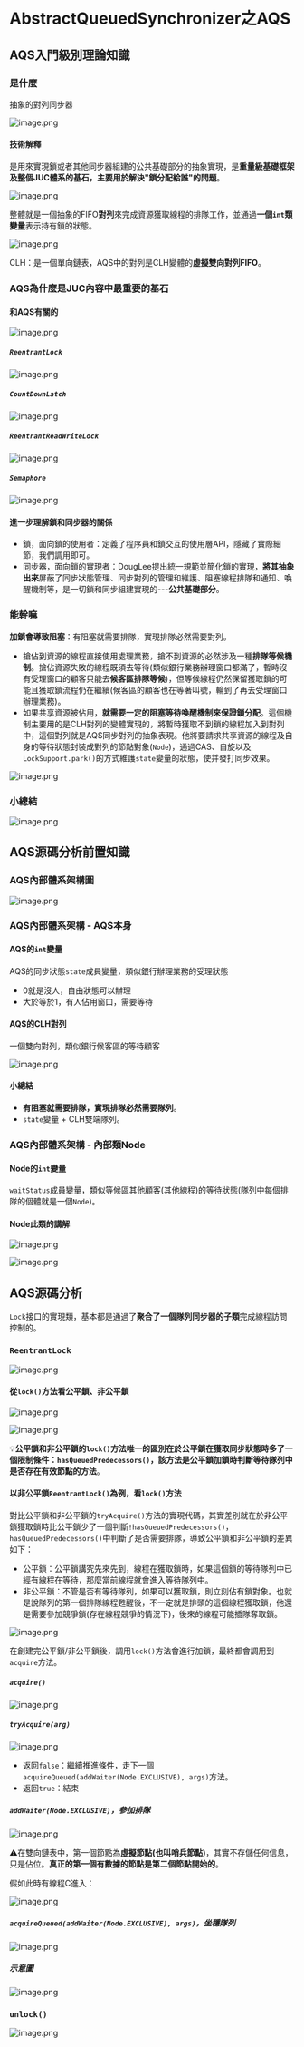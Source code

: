 # AbstractQueuedSynchronizer之AQS

## AQS入門級別理論知識

### 是什麼

抽象的對列同步器

![image.png](./assets/image.png)

#### 技術解釋

是用來實現鎖或者其他同步器組建的公共基礎部分的抽象實現，是**重量級基礎框架及整個JUC體系的基石，主要用於解決"鎖分配給誰"的問題**。

![image.png](./assets/1709434882806-image.png)

整體就是一個抽象的FIFO**對列**來完成資源獲取線程的排隊工作，並通過**一個`int`類變量**表示持有鎖的狀態。

![image.png](./assets/1709435246721-image.png)

CLH：是一個單向鏈表，AQS中的對列是CLH變體的**虛擬雙向對列FIFO**。

### AQS為什麼是JUC內容中最重要的基石

#### 和AQS有關的

![image.png](./assets/1709435401691-image.png)

##### `ReentrantLock`

![image.png](./assets/1709435478764-image.png)

##### `CountDownLatch`

![image.png](./assets/1709435513437-image.png)

##### `ReentrantReadWriteLock`

![image.png](./assets/1709435561459-image.png)

##### `Semaphore`

![image.png](./assets/1709435580746-image.png)

#### 進一步理解鎖和同步器的關係

* 鎖，面向鎖的使用者：定義了程序員和鎖交互的使用層API，隱藏了實際細節，我們調用即可。
* 同步器，面向鎖的實現者：DougLee提出統一規範並簡化鎖的實現，**將其抽象出來**屏蔽了同步狀態管理、同步對列的管理和維護、阻塞線程排隊和通知、喚醒機制等，是一切鎖和同步組建實現的---**公共基礎部分**。

### 能幹嘛

**加鎖會導致阻塞**：有阻塞就需要排隊，實現排隊必然需要對列。

* 搶佔到資源的線程直接使用處理業務，搶不到資源的必然涉及一種**排隊等候機制**。搶佔資源失敗的線程既須去等待(類似銀行業務辦理窗口都滿了，暫時沒有受理窗口的顧客只能去**候客區排隊等候**)，但等候線程仍然保留獲取鎖的可能且獲取鎖流程仍在繼續(候客區的顧客也在等著叫號，輪到了再去受理窗口辦理業務)。
* 如果共享資源被佔用，**就需要一定的阻塞等待喚醒機制來保證鎖分配**。這個機制主要用的是CLH對列的變體實現的，將暫時獲取不到鎖的線程加入到對列中，這個對列就是AQS同步對列的抽象表現。他將要請求共享資源的線程及自身的等待狀態封裝成對列的節點對象(`Node`)，通過CAS、自旋以及`LockSupport.park()`的方式維護`state`變量的狀態，使并發打同步效果。

![image.png](./assets/1709438636972-image.png)

### 小總結

![image.png](./assets/1709438664670-image.png)

## AQS源碼分析前置知識

### AQS內部體系架構圖

![image.png](./assets/1709438860645-image.png)

### AQS內部體系架構 - AQS本身

#### AQS的`int`變量

AQS的同步狀態`state`成員變量，類似銀行辦理業務的受理狀態

* 0就是沒人，自由狀態可以辦理
* 大於等於1，有人佔用窗口，需要等待

#### AQS的CLH對列

一個雙向對列，類似銀行候客區的等待顧客

![image.png](./assets/1709439168337-image.png)

#### 小總結

* **有阻塞就需要排隊，實現排隊必然需要隊列**。
* `state`變量 + CLH雙端隊列。

### AQS內部體系架構 - 內部類Node

#### Node的`int`變量

`waitStatus`成員變量，類似等候區其他顧客(其他線程)的等待狀態(隊列中每個排隊的個體就是一個`Node`)。

#### Node此類的講解

![image.png](./assets/1709439768972-image.png)

![image.png](./assets/1709439794115-image.png)

## AQS源碼分析

`Lock`接口的實現類，基本都是通過了**聚合了一個隊列同步器的子類**完成線程訪問控制的。

### `ReentrantLock`

![image.png](./assets/1709532091804-image.png)

#### 從`lock()`方法看公平鎖、非公平鎖

![image.png](./assets/1709532427530-image.png)

![image.png](./assets/1709532663026-image.png)

💡**公平鎖和非公平鎖的`lock()`方法唯一的區別在於公平鎖在獲取同步狀態時多了一個限制條件：`hasQueuedPredecessors()`，該方法是公平鎖加鎖時判斷等待隊列中是否存在有效節點的方法**。

#### 以非公平鎖`ReentrantLock()`為例，看`lock()`方法

對比公平鎖和非公平鎖的`tryAcquire()`方法的實現代碼，其實差別就在於非公平鎖獲取鎖時比公平鎖少了一個判斷`!hasQueuedPredecessors()`，`hasQueuedPredecessors()`中判斷了是否需要排隊，導致公平鎖和非公平鎖的差異如下：

* 公平鎖：公平鎖講究先來先到，線程在獲取鎖時，如果這個鎖的等待隊列中已經有線程在等待，那麼當前線程就會進入等待隊列中。
* 非公平鎖：不管是否有等待隊列，如果可以獲取鎖，則立刻佔有鎖對象。也就是說隊列的第一個排隊線程甦醒後，不一定就是排頭的這個線程獲取鎖，他還是需要參加競爭鎖(存在線程競爭的情況下)，後來的線程可能插隊奪取鎖。

![image.png](./assets/1709533525044-image.png)

在創建完公平鎖/非公平鎖後，調用`lock()`方法會進行加鎖，最終都會調用到`acquire`方法。

##### `acquire()`

![image.png](./assets/1709534786930-image.png)

##### `tryAcquire(arg)`

![image.png](./assets/1709536556822-image.png)

* 返回`false`：繼續推進條件，走下一個`acquireQueued(addWaiter(Node.EXCLUSIVE), args)`方法。
* 返回`true`：結束

##### `addWaiter(Node.EXCLUSIVE)`，參加排隊

![image.png](./assets/1709538693415-image.png)

⚠️在雙向鏈表中，第一個節點為**虛擬節點(也叫哨兵節點)**，其實不存儲任何信息，只是佔位。**真正的第一個有數據的節點是第二個節點開始的**。

假如此時有線程C進入：

![image.png](./assets/1709539127540-image.png)

##### `acquireQueued(addWaiter(Node.EXCLUSIVE), args)`，坐穩隊列

![image.png](./assets/1709539554464-image.png)

##### 示意圖

![image.png](./assets/1709540392970-image.png)

### `unlock()`

![image.png](./assets/1709608634263-image.png)
